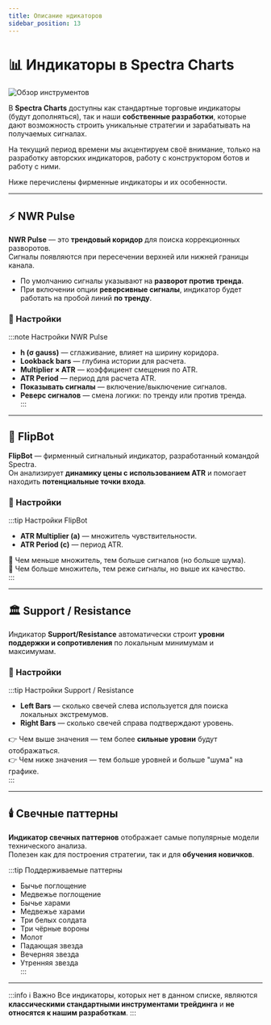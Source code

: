 ```yaml
---
title: Описание ндикаторов
sidebar_position: 13
---
```


# 📊 Индикаторы в Spectra Charts

![Обзор инструментов](/img/docs/spectra/indicators-review.png)

В **Spectra Charts** доступны как стандартные торговые индикаторы (будут дополняться), так и наши **собственные разработки**, которые дают возможность строить уникальные стратегии и зарабатывать на получаемых сигналах.

На текущий период времени мы акцентируем своё внимание, только на разработку авторских индикаторов, работу с конструктором ботов и работу с ними.

Ниже перечислены фирменные индикаторы и их особенности.

---

## ⚡ NWR Pulse

**NWR Pulse** — это **трендовый коридор** для поиска коррекционных разворотов.  
Сигналы появляются при пересечении верхней или нижней границы канала.

- По умолчанию сигналы указывают на **разворот против тренда**.  
- При включении опции **реверсивные сигналы**, индикатор будет работать на пробой линий **по тренду**.

### 🔧 Настройки
:::note Настройки NWR Pulse
- **h (σ gauss)** — сглаживание, влияет на ширину коридора.  
- **Lookback bars** — глубина истории для расчета.  
- **Multiplier × ATR** — коэффициент смещения по ATR.  
- **ATR Period** — период для расчета ATR.  
- **Показывать сигналы** — включение/выключение сигналов.  
- **Реверс сигналов** — смена логики: по тренду или против тренда.  
:::

---

## 🤖 FlipBot

**FlipBot** — фирменный сигнальный индикатор, разработанный командой Spectra.  
Он анализирует **динамику цены с использованием ATR** и помогает находить **потенциальные точки входа**.

### 🔧 Настройки
:::tip Настройки FlipBot
- **ATR Multiplier (a)** — множитель чувствительности.  
- **ATR Period (c)** — период ATR.  

📌 Чем меньше множитель, тем больше сигналов (но больше шума).  
📌 Чем больше множитель, тем реже сигналы, но выше их качество.  
:::

---

## 🏛️ Support / Resistance

Индикатор **Support/Resistance** автоматически строит **уровни поддержки и сопротивления** по локальным минимумам и максимумам.  

### 🔧 Настройки
:::tip Настройки Support / Resistance
- **Left Bars** — сколько свечей слева используется для поиска локальных экстремумов.  
- **Right Bars** — сколько свечей справа подтверждают уровень.  

👉 Чем выше значения — тем более **сильные уровни** будут отображаться.  
👉 Чем ниже значения — тем больше уровней и больше "шума" на графике.  
:::

---

## 🕯️ Свечные паттерны

**Индикатор свечных паттернов** отображает самые популярные модели технического анализа.  
Полезен как для построения стратегии, так и для **обучения новичков**.

:::tip Поддерживаемые паттерны
- Бычье поглощение  
- Медвежье поглощение  
- Бычье харами  
- Медвежье харами  
- Три белых солдата  
- Три чёрные вороны  
- Молот  
- Падающая звезда  
- Вечерняя звезда  
- Утренняя звезда  
:::

---

:::info ℹ️ Важно
Все индикаторы, которых нет в данном списке, являются **классическими стандартными инструментами трейдинга** и **не относятся к нашим разработкам**.
:::
